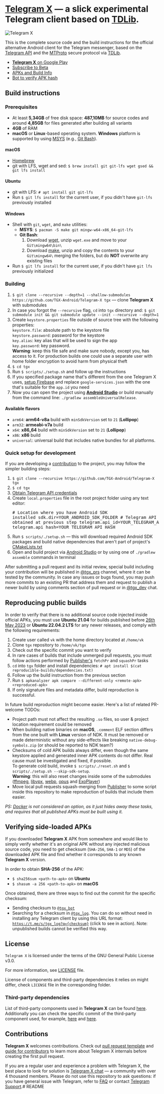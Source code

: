 # [Telegram X](https://play.google.com/store/apps/details?id=org.thunderdog.challegram) — a slick experimental Telegram client based on [TDLib](https://core.telegram.org/tdlib).

![Telegram X](/images/feature.png)

This is the complete source code and the build instructions for the official alternative Android client for the Telegram messenger, based on the [Telegram API](https://core.telegram.org/api) and the [MTProto](https://core.telegram.org/mtproto) secure protocol via [TDLib](https://github.com/TGX-Android/tdlib).

* [**Telegram X** on Google Play](http://play.google.com/store/apps/details?id=org.thunderdog.challegram)
* [Subscribe to Beta](https://play.google.com/apps/testing/org.thunderdog.challegram)
* [APKs and Build Info](https://t.me/tgx_log)
* [Bot to verify APK hash](https://t.me/tgx_bot)

## Build instructions

### Prerequisites

* At least **5,34GB** of free disk space: **487,10MB** for source codes and around **4,85GB** for files generated after building all variants
* **4GB** of RAM
* **macOS** or **Linux**-based operating system. **Windows** platform is supported by using [MSYS](https://www.msys2.org/) (e.g., [Git Bash](https://gitforwindows.org/)).

#### macOS

* [Homebrew](https://brew.sh)
* git with LFS, wget and sed: `$ brew install git git-lfs wget gsed && git lfs install`

#### Ubuntu

* git with LFS: `# apt install git git-lfs`
* Run `$ git lfs install` for the current user, if you didn't have `git-lfs` previously installed

#### Windows

* Shell with `git`, `wget`, and `make` utilities:
    * **MSYS**: `$ pacman -S make git mingw-w64-x86_64-git-lfs`
    * **Git Bash**: 
        1. Download [wget](https://eternallybored.org/misc/wget/), unzip `wget.exe` and move to your `Git\mingw64\bin\`
        2. Download [make](https://sourceforge.net/projects/ezwinports/files/make-4.3-without-guile-w32-bin.zip), unzip and copy the contents to your `Git\mingw64\` merging the folders, but do **NOT** overwrite any existing files
* Run `$ git lfs install` for the current user, if you didn't have `git lfs` previously initialized

### Building

1. `$ git clone --recursive --depth=1 --shallow-submodules https://github.com/TGX-Android/Telegram-X tgx` — clone **Telegram X** with submodules
2. In case you forgot the `--recursive` flag, `cd` into `tgx` directory and: `$ git submodule init && git submodule update --init --recursive --depth=1`
3. Create `keystore.properties` file outside of source tree with the following properties:<br/>`keystore.file`: absolute path to the keystore file<br/>`keystore.password`: password for the keystore<br/>`key.alias`: key alias that will be used to sign the app<br/>`key.password`: key password.<br/>**Warning**: keep this file safe and make sure nobody, except you, has access to it. For production builds one could use a separate user with home folder encryption to avoid harm from physical theft
4. `$ cd tgx`
5. Run `$ scripts/./setup.sh` and follow up the instructions
6. If you specified package name that's different from the one Telegram X uses, [setup Firebase](https://firebase.google.com/docs/android/setup) and replace `google-services.json` with the one that's suitable for the `app.id` you need
7. Now you can open the project using **[Android Studio](https://developer.android.com/studio/)** or build manually from the command line: `./gradlew assembleUniversalRelease`.

#### Available flavors

* `arm64`: **arm64-v8a** build with `minSdkVersion` set to `21` (**Lollipop**)
* `arm32`: **armeabi-v7a** build
* `x64`: **x86_64** build with `minSdkVersion` set to `21` (**Lollipop**)
* `x86`: **x86** build
* `universal`: universal build that includes native bundles for all platforms.

### Quick setup for development

If you are developing a [contribution](https://github.com/TGX-Android/Telegram-X/blob/main/docs/PULL_REQUEST_TEMPLATE.md) to the project, you may follow the simpler building steps:

1. `$ git clone --recursive https://github.com/TGX-Android/Telegram-X tgx`
2. `$ cd tgx`
3. [Obtain Telegram API credentials](https://core.telegram.org/api/obtaining_api_id)
4. Create `local.properties` file in the root project folder using any text editor:<br/><pre># Location where you have Android SDK installed
sdk.dir=YOUR_ANDROID_SDK_FOLDER
\# Telegram API credentials obtained at previous step
telegram.api_id=YOUR_TELEGRAM_API_ID
telegram.api_hash=YOUR_TELEGRAM_API_HASH</pre>
5. Run `$ scripts/./setup.sh` — this will download required Android SDK packages and build native dependencies that aren't part of project's [CMakeLists.txt](/app/jni/CMakeLists.txt)
6. Open and build project via [Android Studio](https://developer.android.com/studio) or by using one of `./gradlew assemble` commands in terminal

After submitting a pull request and its initial review, special build including your contribution will be published in [@tgx_prs](https://t.me/tgx_prs) channel, where it can be tested by the community. In case any issues or bugs found, you may push more commits to an existing PR that address them and request to publish a newer build by using comments section of pull request or in [@tgx_dev](https://t.me/tgx_dev) chat.

## Reproducing public builds

In order to verify that there is no additional source code injected inside official APKs, you must use **Ubuntu 21.04** for builds published before [26th May 2023](https://github.com/TGX-Android/Telegram-X/commit/e9a054a0f469a98a13f7e0d751539687fef8759b) or **Ubuntu 22.04.2 LTS** for any newer releases, and comply with the following requirements:

1. Create user called `vk` with the home directory located at `/home/vk`
2. Clone `tgx` repository to `/home/vk/tgx`
3. Check out the specific commit you want to verify
4. In rare cases of builds that include unmerged pull requests, you must follow actions performed by [Publisher's](https://github.com/TGX-Android/Publisher/blob/main/main.js) `fetchPr` and `squashPr` tasks
5. `cd` into `tgx` folder and install dependencies: `# apt install $(cat reproducible-builds/dependencies.txt)`
6. Follow up the build instruction from the previous section
7. Run `$ apkanalyzer apk compare --different-only <remote-apk> <reproduced-apk>`
8. If only signature files and metadata differ, build reproduction is successful.

In future build reproduction might become easier. Here's a list of related PR-welcome TODOs:

* Project path must not affect the resulting `.so` files, so user & project location requirement could be removed
* When building native binaries on **macOS**, `.comment` ELF section differs from the one built with **Linux** version of NDK. It must be removed or made deterministic without any side-effects like breaking `native-debug-symbols.zip` (or should be reported to NDK team?)
* Checksums of cold APK builds always differ, even though the same keystore applied and generated inner APK contents do not differ. Real cause must be investigated and fixed, if possible.<br/>To generate cold build, invoke `$ scripts/./reset.sh` and `$ scripts/./setup.sh --skip-sdk-setup`.<br/>**Warning**: this will also reset changes inside some of the submodules ([ffmpeg](/app/jni/thirdparty/ffmpeg), [libvpx](/app/jni/thirdparty/libvpx), [webp](/app/jni/thirdparty/webp), [opus](/app/jni/thirdparty/opus) and [ExoPlayer](/app/jni/thirdparty/exoplayer))
* Move local pull requests squash-merging from [Publisher](https://github.com/TGX-Android/Publisher) to some script inside this repository to make reproduction of builds that include them easier.

<i>PS: [Docker](https://www.docker.com) is not considered an option, as it just hides away these tasks, and requires that all published APKs must be built using it.</i>

## Verifying side-loaded APKs

If you downloaded **Telegram X** APK from somewhere and would like to simply verify whether it's an original APK without any injected malicious source code, you need to get checksum (`SHA-256`, `SHA-1` or `MD5`) of the downloaded APK file and find whether it corresponds to any known **Telegram X** version.

In order to obtain **SHA-256** of the APK:

* `$ sha256sum <path-to-apk>` on **Ubuntu**
* `$ shasum -a 256 <path-to-apk>` on **macOS**

Once obtained, there are three ways to find out the commit for the specific checksum:

* Sending checksum to [`@tgx_bot`](https://t.me/tgx_bot)
* Searching for a checksum in [`@tgx_log`](https://t.me/tgx_log). You can do so without need in installing any Telegram client by using this URL format: [`https://t.me/s/tgx_log?q={checksum}`](https://t.me/s/tgx_log?q=c541ebb0a3ae7bb6e6bd155530f375d567b8aef1761fdd942fb5d69af62e24ae) (click to see in action). Note: unpublished builds cannot be verified this way.

## License

`Telegram X` is licensed under the terms of the GNU General Public License v3.0.

For more information, see [LICENSE](/LICENSE) file.

License of components and third-party dependencies it relies on might differ, check `LICENSE` file in the corresponding folder.

### Third-party dependencies

List of third-party components used in **Telegram X** can be found [here](/docs/THIRDPARTY.md). Additionally you can check the specific commit of the third-party component used, for example, [here](/app/jni/thirdparty) and [here](/thirdparty).

## Contributions

**Telegram X** welcomes contributions. Check out [pull request template](/docs/PULL_REQUEST_TEMPLATE.md) and [guide for contributors](/docs/GUIDE.md) to learn more about Telegram X internals before creating the first pull request.

If you are a regular user and experience a problem with Telegram X, the best place to look for solution is [Telegram X chat](https://t.me/tgandroidtests) — a community with over 4 thousand members. Please do not use this repository to ask questions: if you have general issue with Telegram, refer to [FAQ](http://telegram.org/faq) or contact [Telegram Support](https://telegram.org/faq#telegram-support).# README
